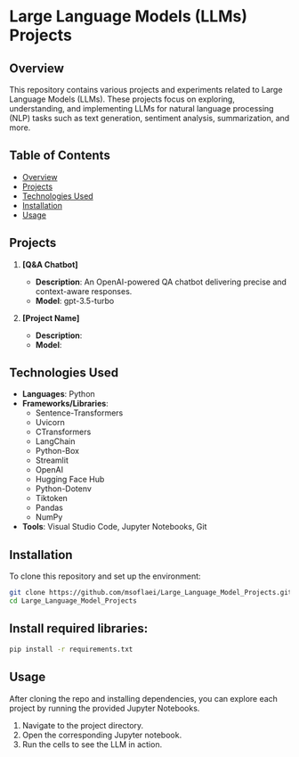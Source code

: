 # Large Language Models (LLMs) Projects

## Overview
This repository contains various projects and experiments related to Large Language Models (LLMs). These projects focus on exploring, understanding, and implementing LLMs for natural language processing (NLP) tasks such as text generation, sentiment analysis, summarization, and more.

## Table of Contents
- [Overview](#overview)
- [Projects](#projects)
- [Technologies Used](#technologies-used)
- [Installation](#installation)
- [Usage](#usage)

## Projects
1. **[Q&A Chatbot]**  
   - **Description**: An OpenAI-powered QA chatbot delivering precise and context-aware responses.
   - **Model**: gpt-3.5-turbo

2. **[Project Name]**  
   - **Description**: 
   - **Model**: 

## Technologies Used
- **Languages**: Python
- **Frameworks/Libraries**: 
  - Sentence-Transformers
  - Uvicorn
  - CTransformers
  - LangChain
  - Python-Box
  - Streamlit
  - OpenAI
  - Hugging Face Hub
  - Python-Dotenv
  - Tiktoken
  - Pandas
  - NumPy
- **Tools**: Visual Studio Code, Jupyter Notebooks, Git

## Installation
To clone this repository and set up the environment:

```bash
git clone https://github.com/msoflaei/Large_Language_Model_Projects.git
cd Large_Language_Model_Projects
```

## Install required libraries:
```bash
pip install -r requirements.txt
```

## Usage
After cloning the repo and installing dependencies, you can explore each project by running the provided Jupyter Notebooks.

1. Navigate to the project directory.
2. Open the corresponding Jupyter notebook.
3. Run the cells to see the LLM in action.


